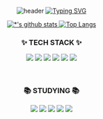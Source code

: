 <p align="center">
  <img src="https://capsule-render.vercel.app/api?type=waving&color=6994CDEE&text=&animation=twinkling&height=80" alt="header"/>
  <a href="https://git.io/typing-svg">
    <img src="https://readme-typing-svg.demolab.com/?font=Alkatra&weight=500&size=45&duration=3500&pause=3&color=6994CDEE&center=true&vCenter=true&multiline=true&repeat=true&width=1000&height=100&lines=Welcome+to+Gayoung's+GitHub!👋" alt="Typing SVG"/>
  </a>
</p>

<p align="center">
  <a href="https://github.com/gaebonglee">
    <img src="https://github-readme-stats.vercel.app/api?username=gaebonglee" alt="*'s github stats" />
  </a>
  <a href="https://github.com/gaebonglee/github-readme-stats">
    <img src="https://github-readme-stats.vercel.app/api/top-langs/?username=gaebonglee&layout=donut&langs_count=8&hide=jupyter%20notebook&theme=dracula&bg_color=ffffff&title_color=000000&text_color=000000" alt="Top Langs" />
  </a>
</p>

<h3 align="center">✨ TECH STACK ✨</h3>
<p align="center">
  <img src="https://img.shields.io/badge/HTML-E34F26.svg?style=for-the-badge&logo=HTML5&logoColor=fcfcfa" />
  <img src="https://img.shields.io/badge/CSS-1572B6.svg?style=for-the-badge&logo=css3&logoColor=fcfcfa" />
  <img src="https://img.shields.io/badge/JavaScript-F7DF1E.svg?style=for-the-badge&logo=javascript&logoColor=000000" />
 <img src="https://img.shields.io/badge/react-61DAFB?style=for-the-badge&logo=react&logoColor=black"> 
  <img src="https://img.shields.io/badge/sass-CC6699.svg?style=for-the-badge&logo=sass&logoColor=000000" />
  <img src="https://img.shields.io/badge/MySQL-4479A1.svg?style=for-the-badge&logo=MySQL&logoColor=fcfcfa" />
</p>
 <br>
<h3 align="center">📚 STUDYING 📚</h3>
<p align="center">
<img src="https://img.shields.io/badge/tailwindcss-38B2AC?style=for-the-badge&logo=tailwindcss&logoColor=white">
<img src="https://img.shields.io/badge/python-3776AB?style=for-the-badge&logo=python&logoColor=white"> 
<img src="https://img.shields.io/badge/typescript-007ACC.svg?style=for-the-badge&logo=typescript&logoColor=white" />
<img src="https://img.shields.io/badge/three.js-000000?style=for-the-badge&logo=three.js&logoColor=white"/>
<img src="https://img.shields.io/badge/next.js-000000?style=for-the-badge&logo=next.js&logoColor=white"/>
</p>

